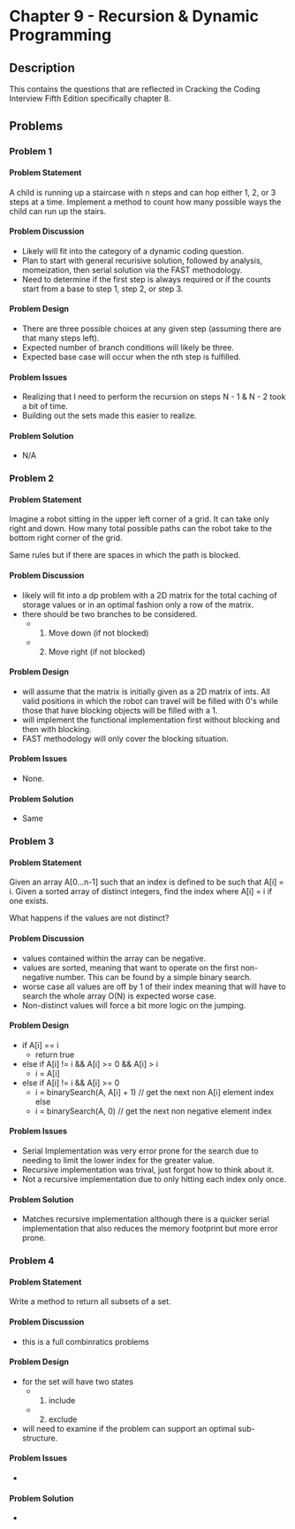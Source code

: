 # Chapter 9 - Recursion & Dynamic Programming
## Description
This contains the questions that are reflected in Cracking the Coding Interview Fifth Edition specifically chapter 8.

## Problems
### Problem 1
#### Problem Statement
> 
A child is running up a staircase with n steps and can hop either 1, 2, or 3 steps at a time.  Implement a method to count how many possible ways the child can run up the stairs.

#### Problem Discussion
- Likely will fit into the category of a dynamic coding question.
- Plan to start with general recurisive solution, followed by analysis, momeization, then serial solution via the FAST methodology.
- Need to determine if the first step is always required or if the counts start from a base to step 1, step 2, or step 3.

#### Problem Design
- There are three possible choices at any given step (assuming there are that many steps left).
- Expected number of branch conditions will likely be three.
- Expected base case will occur when the nth step is fulfilled.

#### Problem Issues
- Realizing that I need to perform the recursion on steps N - 1 & N - 2 took a bit of time.
- Building out the sets made this easier to realize.

#### Problem Solution
- N/A

### Problem 2
#### Problem Statement
> 
Imagine a robot sitting in the upper left corner of a grid.  It can take only right and down.  How many total possible paths can the robot take to the bottom right corner of the grid.
>
Same rules but if there are spaces in which the path is blocked.

#### Problem Discussion
- likely will fit into a dp problem with a 2D matrix for the total caching of storage values or in an optimal fashion only a row of the matrix.
- there should be two branches to be considered.
  - 1. Move down (if not blocked)
  - 2. Move right (if not blocked)

#### Problem Design
- will assume that the matrix is initially given as a 2D matrix of ints.  All valid positions in which the robot can travel will be filled with 0's while those that have blocking objects will be filled with a 1.
- will implement the functional implementation first without blocking and then with blocking.  
- FAST methodology will only cover the blocking situation.

#### Problem Issues
- None. 

#### Problem Solution
- Same

### Problem 3
#### Problem Statement
>
Given an array A[0...n-1] such that an index is defined to be such that A[i] = i.  Given a sorted array of distinct integers, find the index where A[i] = i if one exists.  
>
What happens if the values are not distinct?

#### Problem Discussion
- values contained within the array can be negative.
- values are sorted, meaning that want to operate on the first non-negative number.  This can be found by a simple binary search.
- worse case all values are off by 1 of their index meaning that will have to search the whole array O(N) is expected worse case.
- Non-distinct values will force a bit more logic on the jumping.

#### Problem Design
- if A[i] == i 
  -  return true
- else if A[i] != i && A[i] >= 0 && A[i] > i 
  -  i = A[i]
- else if A[i] != i && A[i] >= 0 
  - i = binarySearch(A, A[i] + 1) // get the next non A[i] element index
else 
  - i = binarySearch(A, 0) // get the next non negative element index

#### Problem Issues
- Serial Implementation was very error prone for the search due to needing to limit the lower index for the greater value.
- Recursive implementation was trival, just forgot how to think about it.
- Not a recursive implementation due to only hitting each index only once.

#### Problem Solution
- Matches recursive implementation although there is a quicker serial implementation that also reduces the memory footprint but more error prone.

### Problem 4
#### Problem Statement
>
Write a method to return all subsets of a set.

#### Problem Discussion
- this is a full combinratics problems

#### Problem Design
- for the set will have two states
  - 1. include
  - 2. exclude
- will need to examine if the problem can support an optimal sub-structure.

#### Problem Issues
- 

#### Problem Solution
- 
